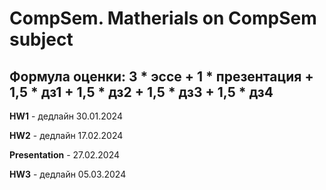 # CompSem. Matherials on CompSem subject 
## Формула оценки: 3 * эссе + 1 * презентация + 1,5 * дз1 + 1,5 * дз2 + 1,5 * дз3 + 1,5 * дз4

**HW1** - дедлайн 30.01.2024

**HW2** - дедлайн 17.02.2024

**Presentation** - 27.02.2024

**HW3** - дедлайн 05.03.2024
